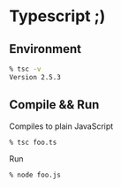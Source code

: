 # Typescript ;)

## Environment

```zsh
% tsc -v
Version 2.5.3
```

## Compile && Run

Compiles to plain JavaScript

```zsh
% tsc foo.ts
```

Run

```zsh
% node foo.js
```
